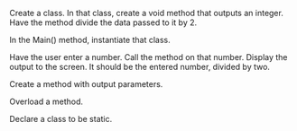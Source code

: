 Create a class. In that class, create a void method that outputs an integer. Have the method divide the data passed to it by 2.

In the Main() method, instantiate that class.

Have the user enter a number. Call the method on that number. Display the output to the screen. It should be the entered number, divided by two.

Create a method with output parameters.

Overload a method.

Declare a class to be static.
